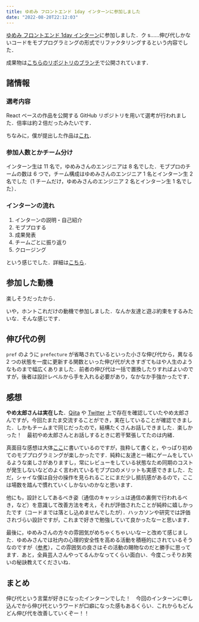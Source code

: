 ```yaml
---
title: ゆめみ フロントエンド 1day インターンに参加しました
date: "2022-08-20T22:12:03"
---
```


[ゆめみ フロントエンド 1day インターン](https://talent.supporterz.jp/events/7932c2f1-254c-4b19-b201-9cd2d216b2bf/)に参加しました．ク s……伸び代しかないコードをモブプログラミングの形式でリファクタリングするという内容でした．

成果物は[こちらのリポジトリのブランチ](https://github.com/yumemi-inc/frontend-1day-curriculum/tree/intern_20220820_team6)で公開されています．

## 諸情報

### 選考内容

React ベースの作品を公開する GitHub リポジトリを用いて選考が行われました．倍率は約２倍だったみたいです．

ちなみに，僕が提出した作品は[これ](https://github.com/ajfAfg/emojion)．

### 参加人数とかチーム分け

インターン生は 11 名で，ゆめみさんのエンジニアは 8 名でした．モブプロのチームの数は 6 つで，チーム構成はゆめみさんのエンジニア 1 名とインターン生 2 名でした（1 チームだけ，ゆめみさんのエンジニア 2 名とインターン生 1 名でした）．

### インターンの流れ

1. インターンの説明・自己紹介
2. モブプロする
3. 成果発表
4. チームごとに振り返り
5. クロージング

という感じでした．詳細は[こちら](https://github.com/yumemi-inc/frontend-1day-curriculum/blob/main/docs/20220820/%E3%82%BF%E3%82%A4%E3%83%A0%E3%82%B9%E3%82%B1%E3%82%B8%E3%83%A5%E3%83%BC%E3%83%AB.md)．

## 参加した動機

楽しそうだったから．

いや，ホントこれだけの動機で参加しました．なんか友達と遊ぶ約束をするみたいな．そんな感じです．

## 伸び代の例

`pref` のように `prefecture` が省略されているといった小さな伸び代から，異なる 2 つの状態を一度に更新する関数といった伸び代が大きすぎてもはや人生のようなものまで幅広くありました．前者の伸び代は一括で置換したりすればよいのですが，後者は設計レベルから手を入れる必要があり，なかなか手強かったです．

## 感想

**やめ太郎さんは実在した**．[Qiita](https://qiita.com/Yametaro) や [Twitter](https://twitter.com/yametaro1983) 上で存在を確認していたやめ太郎さんですが，今回たまたま交流することができ，実在していることが確認できました．しかもチームまで同じだったので，結構たくさんお話しできました．楽しかった！　最初やめ太郎さんとお話しするときに若干緊張してたのは内緒．

真面目な感想は大体[ここ](https://github.com/yumemi-inc/frontend-1day-curriculum/blob/intern_20220820_team6/show.md)に書いているのですが，抜粋して書くと，やっぱり初めてのモブプログラミングが楽しかったです．純粋に友達と一緒にゲームをしているような楽しさがありますし，常にレビューをしている状態なため同期のコストが発生しないなどのよく言われているモブプロのメリットも実感できました．ただ，シャイな僕は自分の操作を見られることにまだ少し抵抗感があるので，ここは場数を踏んで慣れていくしかないのかなと思います．

他にも，設計としてあるべき姿（通信のキャッシュは通信の裏側で行われるべき，など）を意識して改善方法を考え，それが評価されたことが純粋に嬉しかったです（コードまでは落とし込めませんでしたが）．ハッカソンや研究では評価されづらい設計ですが，これまで好きで勉強していて良かったなーと思います．

最後に，ゆめみさんの方々の雰囲気がめちゃくちゃいいなーと改めて感じました．ゆめみさんでは社内の心理的安全性を高める活動を積極的にされているそうなのですが（[参考](https://fukabori.fm/episode/45)），この雰囲気の良さはその活動の賜物なのだと勝手に思ってます．あと，全員芸人さんやってるんかなってくらい面白い．今度こっそりお笑いの秘訣教えてくださいね．

## まとめ

伸び代という言葉が好きになったインターンでした！　今回のインターンに申し込んでから伸び代というワードが口癖になった感もあるくらい．これからもどんどん伸び代を改善していくぞー！！
